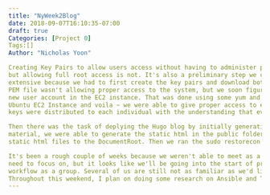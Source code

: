 ```yaml
---
title: "NyWeek2Blog"
date: 2018-09-07T16:10:35-07:00
draft: true
Categories: [Project 0]
Tags:[]
Author: "Nicholas Yoon"

Creating Key Pairs to allow users access without having to administer passwords was a bit extensive, but makes plenty of sense. By giving users access is necessary, 
but allowing full root access is not. It's also a preliminary step we can take to ensure any ill experienced user damage to the EC2 instance. I said that it was quite 
extensive because we had to first create the key pairs and download both Private/Public Keys (that part was easy). It took some research to figure out why the original 
PEM file wasn't allowing proper access to the system, but we soon figured it's because we had to convert it to a PPK file. Then there's the step of creating the actual
new user account in the EC2 instance. That was done using some yum and sudo commands, creating some directories, storing the keys in an authorized keys file in our 
Ubuntu EC2 Instance and voila ~ we were able to give proper access to each individual in the group. We decided not to use the Amazon Secret Store option because individual
keys were distributed to each individual with the understanding that everyone would secure their own data. 

Then there was the task of deplying the Hugo blog by initially generating the static html via GitBash. Upon confirming the /templates folder was properly cloned and contains
material, we were able to generate the static html in the public folder and connect using WinSCP. Afterwards, we simply delete all the files in the DocumentRoot and move the 
static html files to the DocumentRoot. Then we ran the sudo restorecon command which properly deployed the blog. 

It's been a rough couple of weeks because we weren't able to meet as a group in person as much as we had liked to. Distributing tasks properly is definitely an issue we'll
need to focus on, but it looks like we'll be going into the start of project 1 with the strong understanding of what changes will need to be made in order to improve the
workflow as a group. Several of us are still not as familiar as we'd like to be with accessing and configuring the EC2 Instance so we plan on trying to re-work project 0 this week. 
Throughout this weekend, I plan on doing some research on Ansible and Terraform in hopes of being able to get my feet a little wet with the material. 
---
```


